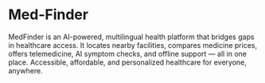 # Med-Finder
MedFinder is an AI-powered, multilingual health platform that bridges gaps in healthcare access. It locates nearby facilities, compares medicine prices, offers telemedicine, AI symptom checks, and offline support — all in one place. Accessible, affordable, and personalized healthcare for everyone, anywhere.
